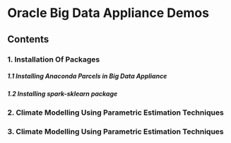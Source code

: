 # Oracle Big Data Appliance Demos

## Contents

### 1. Installation Of Packages

##### 1.1 Installing Anaconda Parcels in Big Data Appliance

##### 1.2 Installing spark-sklearn package

### 2. Climate Modelling Using Parametric Estimation Techniques

### 3. Climate Modelling Using Parametric Estimation Techniques
